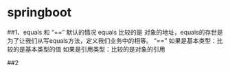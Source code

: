 # springboot
##1、equals 和 “==”
  默认的情况 equals 比较的是 对象的地址，equals的存世是为了让我们从写equals方法，定义我们业务中的相等。
  “==” 如果是基本类型：比较的是基本类型的值
       如果是引用类型：比较的是对象的引用
       
##2
